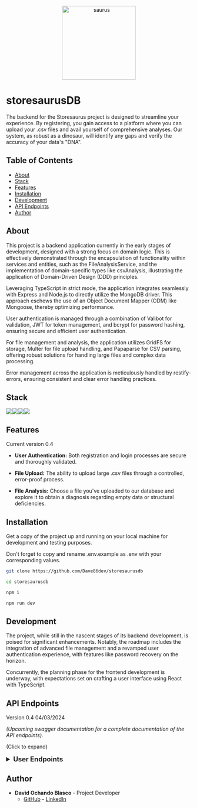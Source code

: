 <p align="center">
    <img src="https://i.ibb.co/Wnp6Vg7/saurus.png" alt="saurus" style="width: 200px; height: 200px;" border="0">
</p>


# storesaurusDB

<p>
  The backend for the Storesaurus project is designed to streamline your experience. By registering, you gain access to a platform where you can upload your .csv files and avail yourself of comprehensive analyses. Our system, as robust as a dinosaur, will identify any gaps and verify the accuracy of your data's "DNA". 
</p>

## Table of Contents 

- [About](#about)
- [Stack](#stack)
- [Features](#features-)
- [Installation](#installation-)
- [Development](#development)
- [API Endpoints](#api-endpoints-)
- [Author](#author)

## About

This project is a backend application currently in the early stages of development, designed with a strong focus on domain logic. This is effectively demonstrated through the encapsulation of functionality within services and entities, such as the FileAnalysisService, and the implementation of domain-specific types like csvAnalysis, illustrating the application of Domain-Driven Design (DDD) principles.

Leveraging TypeScript in strict mode, the application integrates seamlessly with Express and Node.js to directly utilize the MongoDB driver. This approach eschews the use of an Object Document Mapper (ODM) like Mongoose, thereby optimizing performance.

User authentication is managed through a combination of Valibot for validation, JWT for token management, and bcrypt for password hashing, ensuring secure and efficient user authentication.

For file management and analysis, the application utilizes GridFS for storage, Multer for file upload handling, and Papaparse for CSV parsing, offering robust solutions for handling large files and complex data processing.

Error management across the application is meticulously handled by restify-errors, ensuring consistent and clear error handling practices.


## Stack 

<img src="https://img.shields.io/badge/TypeScript-007ACC?style=for-the-badge&logo=typescript&logoColor=white"><img src="https://img.shields.io/badge/Express-000000?style=for-the-badge&logo=Express&logoColor=white"><img src="https://img.shields.io/badge/-Nodejs-43853d?style=for-the-badge&logo=Node.js&logoColor=white"><img src="https://img.shields.io/badge/-MongoDB-13aa52?style=for-the-badge&logo=mongodb&logoColor=white">

## Features

Current version 0.4

- **User Authentication:** Both registration and login processes are secure and thoroughly validated. 

- **File Upload:** The ability to upload large .csv files through a controlled, error-proof process.

- **File Analysis:** Choose a file you've uploaded to our database and explore it to obtain a diagnosis regarding empty data or structural deficiencies.

## Installation 

Get a copy of the project up and running on your local machine for development and testing purposes.

Don't forget to copy and rename .env.example as .env with your corresponding values.

```sh
git clone https://github.com/Dave86dev/storesaurusdb

cd storesaurusdb

npm i 

npm run dev
```

## Development

The project, while still in the nascent stages of its backend development, is poised for significant enhancements. Notably, the roadmap includes the integration of advanced file management and a revamped user authentication experience, with features like password recovery on the horizon.

Concurrently, the planning phase for the frontend development is underway, with expectations set on crafting a user interface using React with TypeScript.

## API Endpoints 

Version 0.4 04/03/2024

*(Upcoming swagger documentation for a complete documentation of the API endpoints).*

(Click to expand)

<details>
  <summary style="font-weight: bold; font-size: 1.3em;">User Endpoints</summary>

##### Authentication 

- `POST /auth/register` - Register a new user.
- `POST /auth/login` - Login an existing user.

##### File

- `POST /file/upload` - Upload a .csv file to the database for further analysis.
- `POST /file/analysis` - Analyse and get a diagnosis in return.

</details>

## Author

- **David Ochando Blasco** - Project Developer
  - [GitHub](https://github.com/Dave86dev) - [LinkedIn](https://www.linkedin.com/in/david-ochando-blasco-90b2ba1a/)
